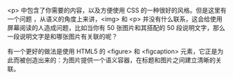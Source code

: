 &lt;p&gt; 中包含了你需要的内容，以及方便使用 CSS 的一种很好的风格。但是这里有一个问题 ，从语义的角度上来讲，&lt;img&gt; 和 &lt;p&gt; 并没有什么联系，这会给使用屏幕阅读的人造成问题，比如当你有 50 张图片和其搭配的 50 段说明文字，那么一段说明文字是和哪张图片有关联的呢？

有一个更好的做法是使用 HTML5 的 &lt;figure&gt; 和 &lt;figcaption&gt; 元素，它正是为此而被创造出来的：为图片提供一个语义容器，在标题和图片之间建立清晰的关联。

